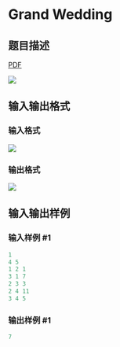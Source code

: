 # Grand Wedding

## 题目描述

[problemUrl]: https://uva.onlinejudge.org/index.php?option=com_onlinejudge&Itemid=8&category=279&page=show_problem&problem=3861

[PDF](https://uva.onlinejudge.org/external/124/p12430.pdf)

![](https://cdn.luogu.com.cn/upload/vjudge_pic/UVA12430/713059b4682df68977c13627977fcfdeec9b911d.png)

## 输入输出格式

### 输入格式

![](https://cdn.luogu.com.cn/upload/vjudge_pic/UVA12430/b22c537e36f88781d6cccca7e2dd57233233daa5.png)

### 输出格式

![](https://cdn.luogu.com.cn/upload/vjudge_pic/UVA12430/9d126ba71389896986b9e94e4e80c69515a8a3c9.png)

## 输入输出样例

### 输入样例 #1

```cpp
1
4 5
1 2 1
3 1 7
2 3 3
2 4 11
3 4 5
```


### 输出样例 #1

```cpp
7
```


